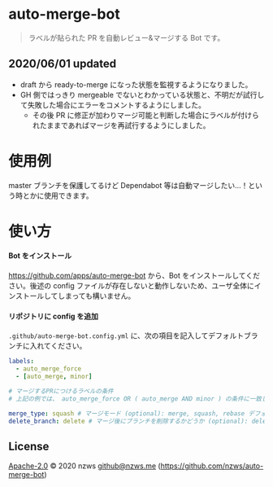 # auto-merge-bot

> ラベルが貼られた PR を自動レビュー&マージする Bot です。

## 2020/06/01 updated

- draft から ready-to-merge になった状態を監視するようになりました。
- GH 側ではっきり mergeable でないとわかっている状態と、不明だが試行して失敗した場合にエラーをコメントするようにしました。
  - その後 PR に修正が加わりマージ可能と判断した場合にラベルが付けられたままであればマージを再試行するようにしました。

# 使用例

master ブランチを保護してるけど Dependabot 等は自動マージしたい...！という時とかに使用できます。

# 使い方

#### Bot をインストール

https://github.com/apps/auto-merge-bot から、Bot をインストールしてください。後述の config ファイルが存在しないと動作しないため、ユーザ全体にインストールしてしまっても構いません。

#### リポジトリに config を追加

`.github/auto-merge-bot.config.yml` に、次の項目を記入してデフォルトブランチに入れてください。

```yaml
labels:
  - auto_merge_force
  - [auto_merge, minor]

# マージするPRにつけるラベルの条件
# 上記の例では、 auto_merge_force OR ( auto_merge AND minor ) の条件に一致したらマージを行います。

merge_type: squash # マージモード (optional): merge, squash, rebase デフォルト: merge
delete_branch: delete # マージ後にブランチを削除するかどうか (optional): delete または 空欄
```

## License

[Apache-2.0](LICENSE) © 2020 nzws <github@nzws.me> (https://github.com/nzws/auto-merge-bot)
